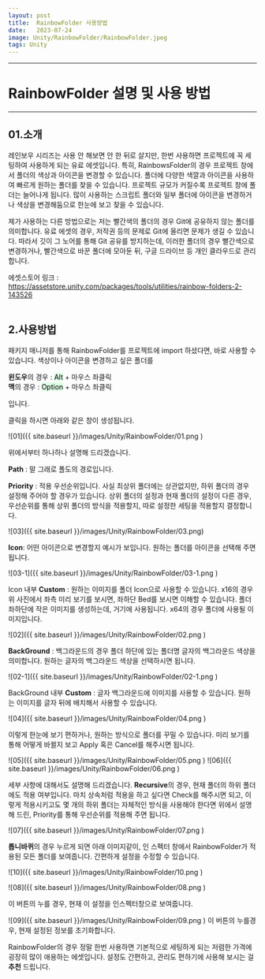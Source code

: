 ```yaml
---
layout: post
title:  RainbowFolder 사용방법
date:   2023-07-24
image: Unity/RainbowFolder/RainbowFolder.jpeg
tags: Unity
---
```




---
# RainbowFolder 설명 및 사용 방법
---

## 01.소개

레인보우 시리즈는 사용 안 해보면 안 한 뒤로 살지만, 한번 사용하면 프로젝트에 꼭 세팅하여 사용하게 되는 유료 에셋입니다.
특히, RainbowsFolder의 경우 프로젝트 창에서 폴더의 색상과 아이콘을 변경할 수 있습니다.
폴더에 다양한 색깔과 아이콘을 사용하여 빠르게 원하는 폴더를 찾을 수 있습니다.
프로젝트 규모가 커질수록 프로젝트 창에 폴더는 늘어나게 됩니다. 많이 사용하는 스크립트 폴더와 일부 폴더에 아이콘을 변경하거나
색상을 변경해둠으로 한눈에 보고 찾을 수 있습니다.

제가 사용하는 다른 방법으로는 저는 빨간색의 폴더의 경우 Git에 공유하지 않는 폴더를 의미합니다.
유료 에셋의 경우, 저작권 등의 문제로 Git에 올리면 문제가 생길 수 있습니다. 따라서 깃이 그 노어를 통해 Git 공유를 방지하는데,
이러한 폴더의 경우 빨간색으로 변경하거나, 빨간색으로 바꾼 폴더에 모아둔 뒤, 구글 드라이브 등 개인 클라우드로 관리합니다.

에셋스토어 링크 : <https://assetstore.unity.com/packages/tools/utilities/rainbow-folders-2-143526>
<br><br>
## 2.사용방법

패키지 매니저를 통해 RainbowFolder를 프로젝트에 import 하셨다면, 바로 사용할 수 있습니다.
색상이나 아이콘을 변경하고 싶은 폴더를

**윈도우**의 경우 : <mark style='background-color: #dcffe4'>Alt</mark> + 마우스 좌클릭<br>
**맥**의 경우 : <mark style='background-color: #dcffe4'>Option</mark> + 마우스 좌클릭

입니다.

클릭을 하시면 아래와 같은 창이 생성됩니다.

![01]({{ site.baseurl }}/images/Unity/RainbowFolder/01.png )
<br>

위에서부터 하나하나 설명해 드리겠습니다.

**Path** : 말 그래로 폴도의 경로입니다.

**Priority** : 적용 우선순위입니다. 사실 최상위 폴더에는 상관없지만, 하위 폴더의 경우 설정해 주어야 할 경우가 있습니다. 상위 폴더의 설정과 현재 폴더의 설정이 다른 경우, 우선순위를 통해 상위 폴더의 방식을 적용할지, 따로 설정한 세팅을 적용할지 결정합니다.

![03]({{ site.baseurl }}/images/Unity/RainbowFolder/03.png)

**Icon**: 어떤 아이콘으로 변경할지 예시가 보입니다. 원하는 폴더를 아이콘을 선택해 주면 됩니다.

![03-1]({{ site.baseurl }}/images/Unity/RainbowFolder/03-1.png )

Icon 내부 **Custom** : 원하는 이미지를 폴더 Icon으로 사용할 수 있습니다. x16의 경우 위 사진에서 좌측 미리 보기를 보시면, 좌하단 Bed를 보시면 이해할 수 있습니다. 폴더 좌하단에 작은 이미지를 생성하는데, 거기에 사용됩니다. x64의 경우 폴더에 사용될 이미지입니다.

![02]({{ site.baseurl }}/images/Unity/RainbowFolder/02.png )

**BackGround** : 백그라운드의 경우 폴더 하단에 있는 폴더명 글자의 백그라운드 색상을 의미합니다. 원하는 글자의 백그라운드 색상을 선택하시면 됩니다.

![02-1]({{ site.baseurl }}/images/Unity/RainbowFolder/02-1.png )

BackGround 내부 **Custom** : 글자 백그라운드에 이미지를 사용할 수 있습니다. 원하는 이미지를 글자 뒤에 배치해서 사용할 수 있습니다.

![04]({{ site.baseurl }}/images/Unity/RainbowFolder/04.png )

이렇게 한눈에 보기 편하거나, 원하는 방식으로 폴더를 꾸밀 수 있습니다. 미리 보기를 통해 어떻게 바뀔지 보고 Apply 혹은 Cancel를 해주시면 됩니다.

![05]({{ site.baseurl }}/images/Unity/RainbowFolder/05.png )
![06]({{ site.baseurl }}/images/Unity/RainbowFolder/06.png )

세부 사항에 대해서도 설명해 드리겠습니다.
**Recursive**의 경우, 현재 폴더의 하위 폴더에도 적용 여부입니다. 마치 상속처럼 적용을 하고 싶다면 Check를 해주시면 되고, 이렇게 적용시키고도 몇 개의 하위 폴더는 자체적인 방식을 사용해야 한다면 위에서 설명해 드린, Priority를 통해 우선순위를 적용해 주면 됩니다.

![07]({{ site.baseurl }}/images/Unity/RainbowFolder/07.png )

**톱니바퀴**의 경우 누르게 되면 아래 이미지같이, 인 스펙터 창에서 RainbowFolder가 적용된 모든 폴더를 보여줍니다. 간편하게 설정을 수정할 수 있습니다.

![10]({{ site.baseurl }}/images/Unity/RainbowFolder/10.png )

![08]({{ site.baseurl }}/images/Unity/RainbowFolder/08.png )

이 버튼의 누를 경우, 현재 이 설정을 인스펙터창으로 보여줍니다.

![09]({{ site.baseurl }}/images/Unity/RainbowFolder/09.png )
이 버튼의 누를경우, 현재 설정된 정보를 초기화합니다. 

RainbowFolder의 경우 정말 한번 사용하면 기본적으로 세팅하게 되는 저렴한 가격에 굉장히 많이 애용하는 에셋입니다.
설정도 간편하고, 관리도 편하기에 사용해 보시는 걸 **추천** 드립니다.


